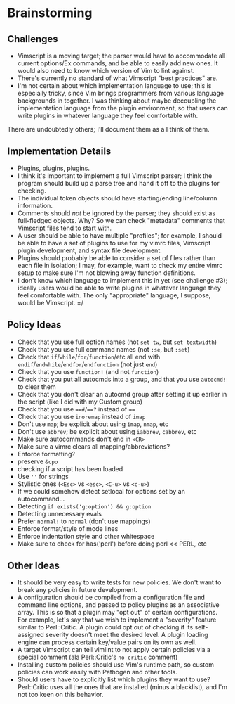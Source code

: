 # Brainstorming

## Challenges

  * Vimscript is a moving target; the parser would have to accommodate all current options/Ex commands, and be able to easily add new ones.  It would also need to know which version of Vim to lint against.
  * There's currently no standard of what Vimscript "best practices" are.
  * I'm not certain about which implementation language to use; this is especially tricky, since Vim brings programmers from various language backgrounds in together.  I was thinking about maybe decoupling the implementation language from the plugin environment, so that users can write plugins in whatever language they feel comfortable with.

There are undoubtedly others; I'll document them as a I think of them.

## Implementation Details

  * Plugins, plugins, plugins.
  * I think it's important to implement a full Vimscript parser; I think the program should build up a parse tree and hand it off to the plugins for checking.
  * The individual token objects should have starting/ending line/column information.
  * Comments should *not* be ignored by the parser; they should exist as full-fledged objects.  Why?  So we can check "metadata" comments that Vimscript files tend to start with.
  * A user should be able to have multiple "profiles"; for example, I should be able to have a set of plugins to use for my vimrc files, Vimscript plugin development, and syntax file development.
  * Plugins should probably be able to consider a set of files rather than each file in isolation; I may, for example, want to check my entire vimrc setup to make sure I'm not blowing away function definitions.
  * I don't know which language to implement this in yet (see challenge #3); ideally users would be able to write plugins in whatever language they feel comfortable with.  The only "appropriate" language, I suppose,
    would be Vimscript. =/

## Policy Ideas

  * Check that you use full option names (not `set tw`, but `set textwidth`)
  * Check that you use full command names (not `:se`, but `:set`)
  * Check that `if`/`while`/`for`/`function`/etc all end with `endif`/`endwhile`/`endfor`/`endfunction` (not just `end`)
  * Check that you use `function!` (and not `function`)
  * Check that you put all autocmds into a group, and that you use `autocmd!` to clear them
  * Check that you don't clear an autocmd group after setting it up earlier in the script (like I did with my Custom group)
  * Check that you use `==#`/`==?` instead of `==`
  * Check that you use `inoremap` instead of `imap`
  * Don't use `map`; be explicit about using `imap`, `nmap`, etc
  * Don't use `abbrev`; be explicit about using `iabbrev`, `cabbrev`, etc
  * Make sure autocommands don't end in `<CR>`
  * Make sure a vimrc clears all mapping/abbreviations?
  * Enforce formatting?
  * preserve `&cpo`
  * checking if a script has been loaded
  * Use `''` for strings
  * Stylistic ones (`<Esc>` vs `<esc>`, `<C-u>` vs `<c-u>`)
  * If we could somehow detect setlocal for options set by an autocommand...
  * Detecting `if exists('g:option') && g:option`
  * Detecting unnecessary evals
  * Prefer `normal!` to `normal` (don't use mappings)
  * Enforce format/style of mode lines
  * Enforce indentation style and other whitespace
  * Make sure to check for has('perl') before doing perl << PERL, etc

## Other Ideas

  * It should be very easy to write tests for new policies.  We don't want to break any policies in future development.
  * A configuration should be compiled from a configuration file and command line options, and passed to policy plugins as an associative array.  This is so that a plugin may "opt out" of certain configurations.
    For example, let's say that we wish to implement a "severity" feature similar to Perl::Critic.  A plugin could opt out of checking if its self-assigned severity doesn't meet the desired level.  A plugin
    loading engine can process certain key/value pairs on its own as well.
  * A target Vimscript can tell vimlint to not apply certain policies via a special comment (ala Perl::Critic's `no critic` comment)
  * Installing custom policies should use Vim's runtime path, so custom policies can work easily with Pathogen and other tools.
  * Should users have to explicitly list which plugins they want to use?  Perl::Critic uses all the ones that are installed (minus a blacklist), and I'm not too keen on this behavior.
